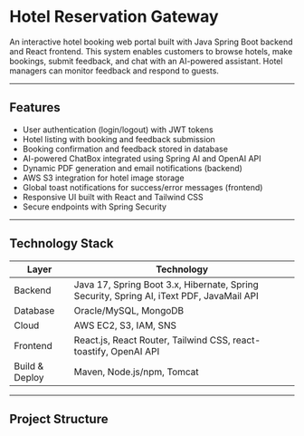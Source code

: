# Hotel Reservation Gateway

An interactive hotel booking web portal built with Java Spring Boot backend and React frontend. This system enables customers to browse hotels, make bookings, submit feedback, and chat with an AI-powered assistant. Hotel managers can monitor feedback and respond to guests.

---

## Features

- User authentication (login/logout) with JWT tokens
- Hotel listing with booking and feedback submission
- Booking confirmation and feedback stored in database
- AI-powered ChatBox integrated using Spring AI and OpenAI API
- Dynamic PDF generation and email notifications (backend)
- AWS S3 integration for hotel image storage
- Global toast notifications for success/error messages (frontend)
- Responsive UI built with React and Tailwind CSS
- Secure endpoints with Spring Security

---

## Technology Stack

| Layer            | Technology                 |
|------------------|----------------------------|
| Backend          | Java 17, Spring Boot 3.x, Hibernate, Spring Security, Spring AI, iText PDF, JavaMail API |
| Database         | Oracle/MySQL, MongoDB       |
| Cloud            | AWS EC2, S3, IAM, SNS       |
| Frontend         | React.js, React Router, Tailwind CSS, react-toastify, OpenAI API |
| Build & Deploy   | Maven, Node.js/npm, Tomcat  |

---

## Project Structure

